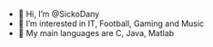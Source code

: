 - 👋 Hi, I’m @SickoDany
- 👀 I’m interested in IT, Football, Gaming and Music
- 🌱 My main languages are C, Java, Matlab
